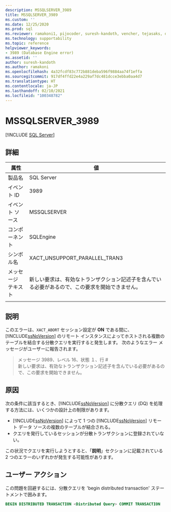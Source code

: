 ```yaml
---
description: MSSQLSERVER_3989
title: MSSQLSERVER_3989
ms.custom: ''
ms.date: 12/25/2020
ms.prod: sql
ms.reviewer: ramakoni1, pijocoder, suresh-kandoth, vencher, tejasaks, docast
ms.technology: supportability
ms.topic: reference
helpviewer_keywords:
- 3989 (Database Engine error)
ms.assetid: ''
author: suresh-kandoth
ms.author: ramakoni
ms.openlocfilehash: 4a32fcdf83c772b881deba596f9884aa74f1effa
ms.sourcegitcommit: 917df4ffd22e4a229af7dc481dcce3ebba0aa4d7
ms.translationtype: HT
ms.contentlocale: ja-JP
ms.lasthandoff: 02/10/2021
ms.locfileid: "100348782"
---
```

# <a name="mssqlserver_3989"></a>MSSQLSERVER_3989
 [!INCLUDE [SQL Server](../../includes/applies-to-version/sqlserver.md)]

## <a name="details"></a>詳細

|属性|値|
|---|---|
|製品名|SQL Server|
|イベント ID|3989|
|イベント ソース|MSSQLSERVER|
|コンポーネント|SQLEngine|
|シンボル名|XACT_UNSUPPORT_PARALLEL_TRAN3|
|メッセージ テキスト|新しい要求は、有効なトランザクション記述子を含んでいる必要があるので、この要求を開始できません。|
||

## <a name="explanation"></a>説明

このエラーは、`XACT_ABORT` セッション設定が **ON** である間に、[!INCLUDE[ssNoVersion](../../includes/ssnoversion-md.md)] のリモート インスタンスによってホストされる複数のテーブルを結合する分散クエリを実行すると発生します。 次のようなエラー メッセージがユーザーに報告されます。

> メッセージ 3989、レベル 16、状態 １、行 #  
新しい要求は、有効なトランザクション記述子を含んでいる必要があるので、この要求を開始できません。

## <a name="cause"></a>原因

次の条件に該当するとき、[!INCLUDE[ssNoVersion](../../includes/ssnoversion-md.md)] に分散クエリ (DQ) を処理する方法には、いくつかの設計上の制限があります。

- [!INCLUDE[ssNoVersion](../../includes/ssnoversion-md.md)] によって 1 つの [!INCLUDE[ssNoVersion](../../includes/ssnoversion-md.md)] リモート データ ソースの複数のテーブルが結合される。
- クエリを発行しているセッションが分散トランザクションに登録されていない。

この状況でクエリを実行しようとすると、「**説明**」セクションに記載されている 2 つのエラーのいずれかが発生する可能性があります。

## <a name="user-action"></a>ユーザー アクション

この問題を回避するには、分散クエリを 'begin distributed transaction' ステートメントで囲みます。

```sql
BEGIN DISTRIBUTED TRANSACTION <Distributed Query> COMMIT TRANSACTION
```
